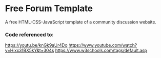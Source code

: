 # Free Forum Template
A free HTML-CSS-JavaScript template of a community discussion website.

### Code referenced to:
https://youtu.be/knGk9aUr4Do
https://www.youtube.com/watch?v=Hixx31BX5kY&t=304s
https://www.w3schools.com/tags/default.asp




